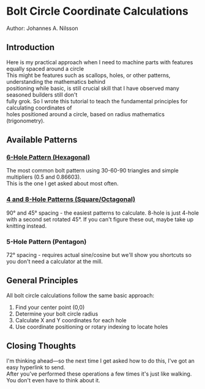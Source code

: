 # Bolt Circle Coordinate Calculations

Author: Johannes A. Nilsson

## Introduction

Here is my practical approach when I need to machine parts with features equally spaced around a circle  
This might be features such as scallops, holes, or other patterns, understanding the mathematics behind  
positioning while basic, is still crucial skill that I have observed many seasoned builders still don't  
fully grok. So I wrote this tutorial to teach the fundamental principles for calculating coordinates of  
holes positioned around a circle, based on radius mathematics (trigonometry).

## Available Patterns

### [6-Hole Pattern (Hexagonal)](./6_hole_pattern.md)

The most common bolt pattern using 30-60-90 triangles and simple multipliers (0.5 and 0.86603).  
This is the one I get asked about most often.

### [4 and 8-Hole Patterns (Square/Octagonal)](./4_8_hole_patterns.md)

90° and 45° spacing - the easiest patterns to calculate. 8-hole is just 4-hole with a second set rotated 45°. If you can't figure these out, maybe take up knitting instead.

### 5-Hole Pattern (Pentagon)

72° spacing - requires actual sine/cosine but we'll show you shortcuts so you don't need a calculator at the mill.

## General Principles

All bolt circle calculations follow the same basic approach:

1. Find your center point (0,0)
2. Determine your bolt circle radius
3. Calculate X and Y coordinates for each hole
4. Use coordinate positioning or rotary indexing to locate holes

## Closing Thoughts

I'm thinking ahead—so the next time I get asked how to do this, I've got an easy hyperlink to send.  
After you've performed these operations a few times it's just like walking. You don't even have to think about it.

